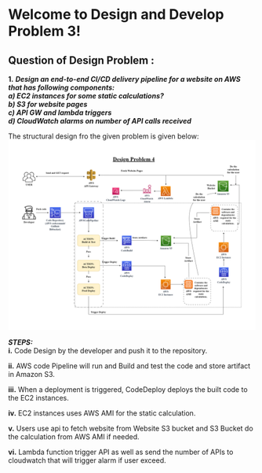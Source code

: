  # Welcome to Design and Develop Problem 3!

## **Question of Design Problem :**
 **1.** ***Design an end-to-end CI/CD delivery pipeline for a website on AWS that has following components:***    
 ***a) EC2 instances for some static calculations?***  
 ***b) S3 for website pages***   
 ***c) API GW and lambda triggers***  
 ***d) CloudWatch alarms on number of API calls received***


 The structural design fro the given problem is given below:  
 ![Alt text](Design_4.drawio.png)  

  ***STEPS:***  
  **i.**  Code Design by the developer and push it to the repository.  

  **ii.** AWS code Pipeline will run and Build and test the code and store artifact in Amazon S3.  

  **iii.** When a deployment is triggered, CodeDeploy deploys the built code to the EC2 instances.   

  **iv.**  EC2 instances uses AWS AMI for the static calculation.  

  **v.** Users use api to fetch website from Website S3 bucket and S3 Bucket do the calculation from AWS AMI if needed.  
  
  **vi.** Lambda function trigger API as well as send the number of APIs to cloudwatch that will trigger alarm if user exceed.